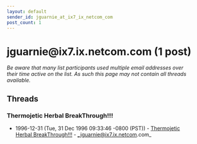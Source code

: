 ```yaml
---
layout: default
sender_id: jguarnie_at_ix7_ix_netcom_com
post_count: 1
---
```


# jguarnie<span>@</span>ix7.ix.netcom.com (1 post)

_Be aware that many list participants used multiple email addresses over their time active on the list. As such this page may not contain all threads available._

## Threads

### Thermojetic Herbal BreakThrough!!!
+ 1996-12-31 (Tue, 31 Dec 1996 09:33:46 -0800 (PST)) - [Thermojetic Herbal BreakThrough!!!](/archive/1996/12/36cd1f936690c6d887a0c2fa767eaa3e3432e46aac6e1ec8464bb1f4c317c6f2) - _jguarnie@ix7.ix.netcom.com_

